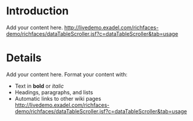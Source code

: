 # Introduction #

Add your content here.
http://livedemo.exadel.com/richfaces-demo/richfaces/dataTableScroller.jsf?c=dataTableScroller&tab=usage

# Details #

Add your content here.  Format your content with:
  * Text in **bold** or _italic_
  * Headings, paragraphs, and lists
  * Automatic links to other wiki pages
http://livedemo.exadel.com/richfaces-demo/richfaces/dataTableScroller.jsf?c=dataTableScroller&tab=usage